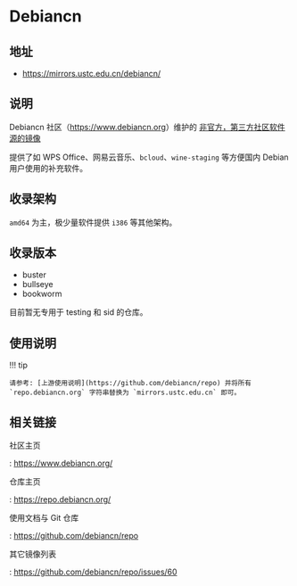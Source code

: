 # Debiancn

## 地址

- <https://mirrors.ustc.edu.cn/debiancn/>

## 说明

Debiancn 社区（<https://www.debiancn.org>）维护的
[非官方，第三方社区软件源的镜像](https://repo.debiancn.org/)

提供了如 WPS Office、网易云音乐、`bcloud`、`wine-staging` 等方便国内
Debian 用户使用的补充软件。

## 收录架构

`amd64` 为主，极少量软件提供 `i386` 等其他架构。

## 收录版本

- buster
- bullseye
- bookworm

目前暂无专用于 testing 和 sid 的仓库。

## 使用说明

!!! tip

    请参考: [上游使用说明](https://github.com/debiancn/repo) 并将所有
    `repo.debiancn.org` 字符串替换为 `mirrors.ustc.edu.cn` 即可。

## 相关链接

社区主页

:   <https://www.debiancn.org/>

仓库主页

:   <https://repo.debiancn.org/>

使用文档与 Git 仓库

:   <https://github.com/debiancn/repo>

其它镜像列表

:   <https://github.com/debiancn/repo/issues/60>
